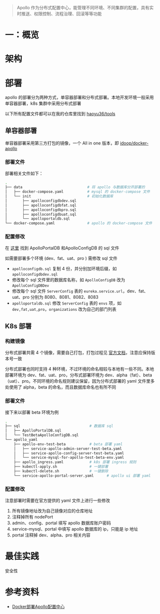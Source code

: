 



> Apollo 作为分布式配置中心，能管理不同环境、不同集群的配置，具有实时推送、权限控制、流程治理、回滚等等功能


# 一：概览



# 架构






# 部署

apollo 的部署分为两种方式，单容器部署和分布式部署。本地开发环境一般采用单容器部署，k8s 集群中采用分布式部署

以下所有配置文件都可以在我的仓库里找到 [haoyu36/tools](https://github.com/haoyu36/tools.git)

## 单容器部署

单容器部署采用第三方打包的镜像，一个 All in one 版本，即 [idoop/docker-apollo](https://hub.docker.com/r/idoop/docker-apollo)

### 部署文件

部署相关文件如下：

```bash
.
├── data                              # 将 apollo 与数据库分开部署的
│   ├── docker-compose.yaml           # mysql 的 docker-compose 文件
│   └── init                          # 初始化数据库
│       ├── apolloconfigdbdev.sql
│       ├── apolloconfigdbfat.sql
│       ├── apolloconfigdbpro.sql
│       ├── apolloconfigdbuat.sql
│       └── apolloportaldb.sql
└── docker-compose.yaml               # apollo 的 docker-compose 文件
```

### 配置修改

在 [这里](https://github.com/ctripcorp/apollo/tree/master/scripts/sql) 找到 ApolloPortalDB 和ApolloConfigDB 的 sql 文件

如需要部署多个环境 (dev、fat、uat、pro ) 需修改 sql 文件

- `apolloconfigdb.sql`  复制 4 份，并分别加环境后缀，如 `apolloconfigdbdev.sql`
- 修改每个 sql 文件里的数据库名称，如 `ApolloConfigDB` 改为 `ApolloConfigDBDev`
- 修改每个 sql 文件 `ServerConfig` 表的 `eureka.service.url`，dev、fat、uat、pro 分别为 8080、8081、8082、8083
- `apolloportaldb.sql` 修改 `ServerConfig` 表的 `envs` 项，如 `dev,fat,uat,pro`，`organizations` 改为自己的部门列表


## K8s 部署

### 构建镜像

分布式部署共需 4 个镜像，需要自己打包，打包过程见 [官方文档](https://github.com/ctripcorp/apollo/tree/master/scripts/apollo-on-kubernetes)，注意应保持版本号一致

分布式部署也同时支持 4 种环境，不过环境的命名相较与本地有一些不同。本地部署环境为 dev、fat、uat、pro，分布式部署环境为 dev、alpha（fat）、beta（uat）、pro。不同环境的命名规则建议保留，因为分布式部署的 yaml 文件里多处使用了 alpha，beta 的命名，而且数据库命名也有所不同


### 部署文件

接下来以部署 beta 环境为例

```bash
.
├── sql                                # 数据库 sql 
│   ├── ApolloPortalDB.sql
│   └── TestBetaApolloConfigDB.sql
└── apollo_yaml
    ├── apollo-env-test-beta           # beta 部署 yaml
    │   ├── service-apollo-admin-server-test-beta.yaml
    │   ├── service-apollo-config-server-test-beta.yaml
    │   └── service-mysql-for-apollo-test-beta-env.yaml
    ├── apollo_ingress.yaml            # k8s 部署 ingress 规则
    ├── kubectl-apply.sh               # 一键部署
    ├── kubectl-delete.sh              # 一键删除
    └── service-apollo-portal-server.yaml      # apollo ui 部署 yaml
```

### 配置修改


注意部署时需要在官方提供的 yaml 文件上进行一些修改

1. 所有镜像地址改为自己镜像对应的仓库地址
2. 注释掉所有 nodePort
3. admin、config、portal 填写 apollo 数据库账户密码
4. service-mysql、portal 中填写 apollo 数据库的 ip，只能是 ip 地址
5. portal 注释掉 dev、alpha、pro 相关内容




# 最佳实践


安全性






# 参考资料

- [Docker部署Apollo配置中心](https://juejin.im/post/5c261387e51d4558bf3974e1)